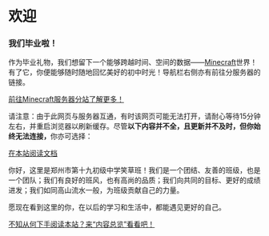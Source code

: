# 欢迎

<div class="alert alert-success" role="alert">
    <h3 class="alert-heading">我们毕业啦！</h3>
    <p>作为毕业礼物，我们想留下一个能够跨越时间、空间的数据——<a href="https://zh.minecraft.wiki">Minecraft</a>世界！有了它，你便能够随时随地回忆美好的初中时光！导航栏右侧亦有前往分服务器的链接。</p>
    <a class="btn btn-success w-100" href="https://mc.xiaocaozz.top">前往Minecraft服务器分站了解更多！</a>
    <p>请注意：由于此网页与服务器互通，有时该网页可能无法打开，请耐心等待15分钟左右，并重启浏览器以刷新缓存。尽管<strong>以下内容并不全，且更新并不及时，但你始终无法连接，</strong>你亦可选择：</p>
    <a class="btn btn-outline-success w-100 mb-1" href="/其他/Minecraft/index.html">在本站阅读文档</a>
</div>

你好，这里是郑州市第十九初级中学笑草班！我们是一个团结、友善的班级，也是一个团队；我们有良好的班风，也有高尚的品质；我们向共同的目标、更好的成绩进发；我们如同高山流水一般，为班级贡献自己的力量。

愿现在看到这里的你，在以后的学习和生活中，都能遇见更好的自己。

<div class="d-grid">
    <div class="btn-group-vertical">
        <a class="btn btn-outline-success ms-0 mb-0" href="/roots/overview">不知从何下手阅读本站？来“内容总览”看看吧！</a>
    </div>
</div>
